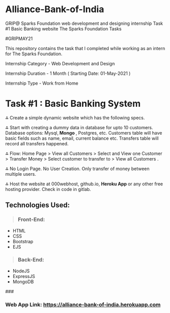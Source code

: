# Alliance-Bank-of-India

GRIP@ Sparks Foundation  web development and designing internship Task #1 Basic Banking website 
The Sparks Foundation Tasks

#GRIPMAY21

This repository contains the task that I completed while working as an intern for The Sparks Foundation.

Internship Category - Web Development and Design

Internship Duration - 1 Month ( Starting Date: 01-May-2021 )

Internship Type - Work from Home



# Task #1 : Basic Banking System

⁂ Create a simple dynamic website which has the following specs.

⁂ Start with creating a dummy data in database for upto 10
customers. Database options: Mysql,<strong> Mongo </strong>, Postgres, etc.
Customers table will have basic fields such as name, email,
current balance etc. Transfers table will record all transfers
happened.

⁂ Flow: Home Page > View all Customers > Select and View one
Customer > Transfer Money > Select customer to transfer to >
View all Customers .

⁂ No Login Page. No User Creation. Only transfer of money
between multiple users.

⁂ Host the website at 000webhost, github.io, <strong> Heroku App </strong>  or any
other free hosting provider. Check in code in gitlab.

## Technologies Used:
>  ### Front-End:
- HTML
- CSS
- Bootstrap
- EJS
> ### Back-End:
-  NodeJS 
-  ExpressJS
-  MongoDB

###<h3> Web App Link: https://alliance-bank-of-india.herokuapp.com </h3>

